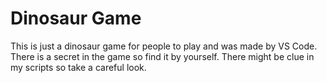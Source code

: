 # Dinosaur Game
This is just a dinosaur game for people to play and was made by VS Code. There is a secret in the game so find it by yourself. There might be clue in my scripts so take a careful look.
